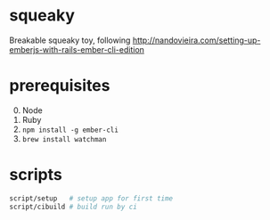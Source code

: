 # squeaky

Breakable squeaky toy, following http://nandovieira.com/setting-up-emberjs-with-rails-ember-cli-edition

# prerequisites

0. Node
0. Ruby
0. `npm install -g ember-cli`
0. `brew install watchman`

# scripts

```sh
script/setup   # setup app for first time
script/cibuild # build run by ci
```
